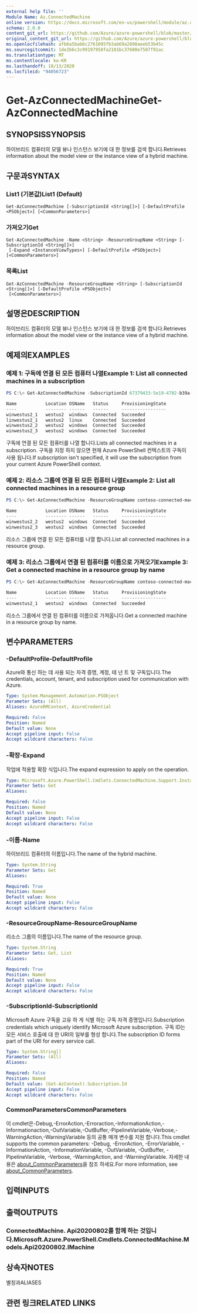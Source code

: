```yaml
---
external help file: ''
Module Name: Az.ConnectedMachine
online version: https://docs.microsoft.com/en-us/powershell/module/az.connectedmachine/get-azconnectedmachine
schema: 2.0.0
content_git_url: https://github.com/Azure/azure-powershell/blob/master/src/ConnectedMachine/help/Get-AzConnectedMachine.md
original_content_git_url: https://github.com/Azure/azure-powershell/blob/master/src/ConnectedMachine/help/Get-AzConnectedMachine.md
ms.openlocfilehash: afb6a5bab6c2761095fb3ab69a2898aeeb53b45c
ms.sourcegitcommit: 1de2b6c3c99197958fa2101bc37680e7507f91ac
ms.translationtype: MT
ms.contentlocale: ko-KR
ms.lasthandoff: 10/13/2020
ms.locfileid: "94056723"
---
```

# <span data-ttu-id="6aaca-101">Get-AzConnectedMachine</span><span class="sxs-lookup"><span data-stu-id="6aaca-101">Get-AzConnectedMachine</span></span>

## <span data-ttu-id="6aaca-102">SYNOPSIS</span><span class="sxs-lookup"><span data-stu-id="6aaca-102">SYNOPSIS</span></span>
<span data-ttu-id="6aaca-103">하이브리드 컴퓨터의 모델 뷰나 인스턴스 보기에 대 한 정보를 검색 합니다.</span><span class="sxs-lookup"><span data-stu-id="6aaca-103">Retrieves information about the model view or the instance view of a hybrid machine.</span></span>

## <span data-ttu-id="6aaca-104">구문과</span><span class="sxs-lookup"><span data-stu-id="6aaca-104">SYNTAX</span></span>

### <span data-ttu-id="6aaca-105">List1 (기본값)</span><span class="sxs-lookup"><span data-stu-id="6aaca-105">List1 (Default)</span></span>
```
Get-AzConnectedMachine [-SubscriptionId <String[]>] [-DefaultProfile <PSObject>] [<CommonParameters>]
```

### <span data-ttu-id="6aaca-106">가져오기</span><span class="sxs-lookup"><span data-stu-id="6aaca-106">Get</span></span>
```
Get-AzConnectedMachine -Name <String> -ResourceGroupName <String> [-SubscriptionId <String[]>]
 [-Expand <InstanceViewTypes>] [-DefaultProfile <PSObject>] [<CommonParameters>]
```

### <span data-ttu-id="6aaca-107">목록</span><span class="sxs-lookup"><span data-stu-id="6aaca-107">List</span></span>
```
Get-AzConnectedMachine -ResourceGroupName <String> [-SubscriptionId <String[]>] [-DefaultProfile <PSObject>]
 [<CommonParameters>]
```

## <span data-ttu-id="6aaca-108">설명은</span><span class="sxs-lookup"><span data-stu-id="6aaca-108">DESCRIPTION</span></span>
<span data-ttu-id="6aaca-109">하이브리드 컴퓨터의 모델 뷰나 인스턴스 보기에 대 한 정보를 검색 합니다.</span><span class="sxs-lookup"><span data-stu-id="6aaca-109">Retrieves information about the model view or the instance view of a hybrid machine.</span></span>

## <span data-ttu-id="6aaca-110">예제의</span><span class="sxs-lookup"><span data-stu-id="6aaca-110">EXAMPLES</span></span>

### <span data-ttu-id="6aaca-111">예제 1: 구독에 연결 된 모든 컴퓨터 나열</span><span class="sxs-lookup"><span data-stu-id="6aaca-111">Example 1: List all connected machines in a subscription</span></span>
```powershell
PS C:\> Get-AzConnectedMachine -SubscriptionId 67379433-5e19-4702-b39a-c0a03ca8d20c

Name           Location OSName   Status     ProvisioningState
----           -------- ------   ------     -----------------
winwestus2_1   westus2  windows  Connected  Succeeded
linwestus2_1   westus2  linux    Connected  Succeeded
winwestus2_2   westus2  windows  Connected  Succeeded
winwestus2_3   westus2  windows  Connected  Succeeded

```

<span data-ttu-id="6aaca-112">구독에 연결 된 모든 컴퓨터를 나열 합니다.</span><span class="sxs-lookup"><span data-stu-id="6aaca-112">Lists all connected machines in a subscription.</span></span>
<span data-ttu-id="6aaca-113">구독을 지정 하지 않으면 현재 Azure PowerShell 컨텍스트의 구독이 사용 됩니다.</span><span class="sxs-lookup"><span data-stu-id="6aaca-113">If subscription isn't specified, it will use the subscription from your current Azure PowerShell context.</span></span>

### <span data-ttu-id="6aaca-114">예제 2: 리소스 그룹에 연결 된 모든 컴퓨터 나열</span><span class="sxs-lookup"><span data-stu-id="6aaca-114">Example 2: List all connected machines in a resource group</span></span>
```powershell
PS C:\> Get-AzConnectedMachine -ResourceGroupName contoso-connected-machines

Name           Location OSName   Status     ProvisioningState
----           -------- ------   ------     -----------------
winwestus2_2   westus2  windows  Connected  Succeeded
winwestus2_3   westus2  windows  Connected  Succeeded
```

<span data-ttu-id="6aaca-115">리소스 그룹에 연결 된 모든 컴퓨터를 나열 합니다.</span><span class="sxs-lookup"><span data-stu-id="6aaca-115">List all connected machines in a resource group.</span></span>

### <span data-ttu-id="6aaca-116">예제 3: 리소스 그룹에서 연결 된 컴퓨터를 이름으로 가져오기</span><span class="sxs-lookup"><span data-stu-id="6aaca-116">Example 3: Get a connected machine in a resource group by name</span></span>
```powershell
PS C:\> Get-AzConnectedMachine -ResourceGroupName contoso-connected-machines -Name winwestus2_1

Name           Location OSName   Status     ProvisioningState
----           -------- ------   ------     -----------------
winwestus2_1   westus2  windows  Connected  Succeeded
```

<span data-ttu-id="6aaca-117">리소스 그룹에서 연결 된 컴퓨터를 이름으로 가져옵니다.</span><span class="sxs-lookup"><span data-stu-id="6aaca-117">Get a connected machine in a resource group by name.</span></span>

## <span data-ttu-id="6aaca-118">변수</span><span class="sxs-lookup"><span data-stu-id="6aaca-118">PARAMETERS</span></span>

### <span data-ttu-id="6aaca-119">-DefaultProfile</span><span class="sxs-lookup"><span data-stu-id="6aaca-119">-DefaultProfile</span></span>
<span data-ttu-id="6aaca-120">Azure와 통신 하는 데 사용 되는 자격 증명, 계정, 테 넌 트 및 구독입니다.</span><span class="sxs-lookup"><span data-stu-id="6aaca-120">The credentials, account, tenant, and subscription used for communication with Azure.</span></span>

```yaml
Type: System.Management.Automation.PSObject
Parameter Sets: (All)
Aliases: AzureRMContext, AzureCredential

Required: False
Position: Named
Default value: None
Accept pipeline input: False
Accept wildcard characters: False
```

### <span data-ttu-id="6aaca-121">-확장</span><span class="sxs-lookup"><span data-stu-id="6aaca-121">-Expand</span></span>
<span data-ttu-id="6aaca-122">작업에 적용할 확장 식입니다.</span><span class="sxs-lookup"><span data-stu-id="6aaca-122">The expand expression to apply on the operation.</span></span>

```yaml
Type: Microsoft.Azure.PowerShell.Cmdlets.ConnectedMachine.Support.InstanceViewTypes
Parameter Sets: Get
Aliases:

Required: False
Position: Named
Default value: None
Accept pipeline input: False
Accept wildcard characters: False
```

### <span data-ttu-id="6aaca-123">-이름</span><span class="sxs-lookup"><span data-stu-id="6aaca-123">-Name</span></span>
<span data-ttu-id="6aaca-124">하이브리드 컴퓨터의 이름입니다.</span><span class="sxs-lookup"><span data-stu-id="6aaca-124">The name of the hybrid machine.</span></span>

```yaml
Type: System.String
Parameter Sets: Get
Aliases:

Required: True
Position: Named
Default value: None
Accept pipeline input: False
Accept wildcard characters: False
```

### <span data-ttu-id="6aaca-125">-ResourceGroupName</span><span class="sxs-lookup"><span data-stu-id="6aaca-125">-ResourceGroupName</span></span>
<span data-ttu-id="6aaca-126">리소스 그룹의 이름입니다.</span><span class="sxs-lookup"><span data-stu-id="6aaca-126">The name of the resource group.</span></span>

```yaml
Type: System.String
Parameter Sets: Get, List
Aliases:

Required: True
Position: Named
Default value: None
Accept pipeline input: False
Accept wildcard characters: False
```

### <span data-ttu-id="6aaca-127">-SubscriptionId</span><span class="sxs-lookup"><span data-stu-id="6aaca-127">-SubscriptionId</span></span>
<span data-ttu-id="6aaca-128">Microsoft Azure 구독을 고유 하 게 식별 하는 구독 자격 증명입니다.</span><span class="sxs-lookup"><span data-stu-id="6aaca-128">Subscription credentials which uniquely identify Microsoft Azure subscription.</span></span>
<span data-ttu-id="6aaca-129">구독 ID는 모든 서비스 호출에 대 한 URI의 일부를 형성 합니다.</span><span class="sxs-lookup"><span data-stu-id="6aaca-129">The subscription ID forms part of the URI for every service call.</span></span>

```yaml
Type: System.String[]
Parameter Sets: (All)
Aliases:

Required: False
Position: Named
Default value: (Get-AzContext).Subscription.Id
Accept pipeline input: False
Accept wildcard characters: False
```

### <span data-ttu-id="6aaca-130">CommonParameters</span><span class="sxs-lookup"><span data-stu-id="6aaca-130">CommonParameters</span></span>
<span data-ttu-id="6aaca-131">이 cmdlet은-Debug,-ErrorAction,-Erroraction,-InformationAction,-Informationaction,-OutVariable,-OutBuffer,-PipelineVariable,-Verbose,-WarningAction,-WarningVariable 등의 공통 매개 변수를 지원 합니다.</span><span class="sxs-lookup"><span data-stu-id="6aaca-131">This cmdlet supports the common parameters: -Debug, -ErrorAction, -ErrorVariable, -InformationAction, -InformationVariable, -OutVariable, -OutBuffer, -PipelineVariable, -Verbose, -WarningAction, and -WarningVariable.</span></span> <span data-ttu-id="6aaca-132">자세한 내용은 [about_CommonParameters](http://go.microsoft.com/fwlink/?LinkID=113216)을 참조 하세요.</span><span class="sxs-lookup"><span data-stu-id="6aaca-132">For more information, see [about_CommonParameters](http://go.microsoft.com/fwlink/?LinkID=113216).</span></span>

## <span data-ttu-id="6aaca-133">입력</span><span class="sxs-lookup"><span data-stu-id="6aaca-133">INPUTS</span></span>

## <span data-ttu-id="6aaca-134">출력</span><span class="sxs-lookup"><span data-stu-id="6aaca-134">OUTPUTS</span></span>

### <span data-ttu-id="6aaca-135">ConnectedMachine. Api20200802를 함께 하는 것입니다.</span><span class="sxs-lookup"><span data-stu-id="6aaca-135">Microsoft.Azure.PowerShell.Cmdlets.ConnectedMachine.Models.Api20200802.IMachine</span></span>

## <span data-ttu-id="6aaca-136">상속자</span><span class="sxs-lookup"><span data-stu-id="6aaca-136">NOTES</span></span>

<span data-ttu-id="6aaca-137">별칭과</span><span class="sxs-lookup"><span data-stu-id="6aaca-137">ALIASES</span></span>

## <span data-ttu-id="6aaca-138">관련 링크</span><span class="sxs-lookup"><span data-stu-id="6aaca-138">RELATED LINKS</span></span>

